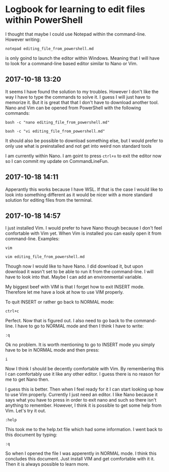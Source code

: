 # Logbook for learning to edit files within PowerShell

I thought that maybe I could use Notepad within the command-line. However writing:

`notepad editing_file_from_powershell.md`

is only goind to launch the editor within Windows. Meaning that I will have to look for a command-line based editor similar to Nano or Vim.

## 2017-10-18 13:20

It seems I have found the solution to my troubles. However I don't like the way I have to type the commands to solve it. I guess I will just have to memorize it. But it is great that that I don't have to download another tool. Nano and Vim can be opened from PowerShell with the following commands:

`bash -c "nano editing_file_from_powershell.md"`

`bash -c "vi editing_file_from_powershell.md"`

It should also be possible to download something else, but I would prefer to only use what is preinstalled and not get into weird non standard tools

I am currently within Nano. I am goint to press `ctrl+x` to exit the editor now so I can commit my update on CommandLineFun.

## 2017-10-18 14:11

Apperantly this works because I have WSL. If that is the case I would like to look into something different as it would be nicer with a more standard solution for editing files from the terminal.

## 2017-10-18 14:57
I just installed Vim. I would prefer to have Nano though because I don't feel confortable with Vim yet. When Vim is installed you can easily open it from command-line. Examples:

`vim`

`vim editing_file_from_powershell.md`

Though now I would like to have Nano. I did download it, but upon download it wasn't set to be able to run it from the command-line. I will have to look into that. Maybe I can add an environmental variable.

My biggest beef with VIM is that I forget how to exit INSERT mode. Therefore let me have a look at how to use VIM properly.

To quit INSERT or rather go back to NORMAL mode:

`ctrl+c`

Perfect. Now that is figured out. I also need to go back to the command-line. I have to go to NORMAL mode and then I think I have to write:

`:q`

Ok no problem. It is worth mentioning to go to INSERT mode you simply have to be in NORMAL mode and then press:

`i`

Now I think I should be decently comfortable with Vim. By remembering this I can comfortably use it like any other editor. I guess there is no reason for me to get Nano then.

I guess this is better. Then when I feel ready for it I can start looking up how to use Vim properly. Currently I just need an editor. I like Nano because it says what you have to press in order to exit nano and such so there isn't anything to remember. However, I think it is possible to get some help from Vim. Let's try it out.

`:help`

This took me to the help.txt file which had some information. I went back to this document by typing:

`:q`

So when I opened the file I was apperently in NORMAL mode. I think this concludes this document. Just install VIM and get comfortable with it it. Then it is always possible to learn more.
